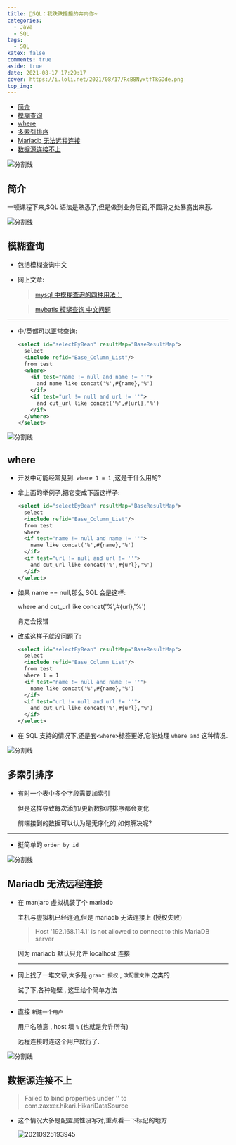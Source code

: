 ```yaml
---
title: 🚚SQL：我跌跌撞撞的奔向你~
categories:
  - Java
  - SQL
tags:
  - SQL
katex: false
comments: true
aside: true
date: 2021-08-17 17:29:17
cover: https://i.loli.net/2021/08/17/RcB8NyxtfTkGDde.png
top_img:
---
```


<!--
 * @?: *********************************************************************
 * @Author: Weidows
 * @LastEditors: Weidows
 * @LastEditTime: 2021-09-25 19:42:22
 * @FilePath: \Blog-private\source\_posts\Java\SQL\sql-problem.md
 * @Description:
 * @!: *********************************************************************
-->

- [简介](#简介)
- [模糊查询](#模糊查询)
- [where](#where)
- [多索引排序](#多索引排序)
- [Mariadb 无法远程连接](#mariadb-无法远程连接)
- [数据源连接不上](#数据源连接不上)

![分割线](https://cdn.jsdelivr.net/gh/Weidows/Images/img/divider.png)

## 简介

一顿课程下来,SQL 语法是熟悉了,但是做到业务层面,不圆滑之处暴露出来惹.

![分割线](https://cdn.jsdelivr.net/gh/Weidows/Images/img/divider.png)

## 模糊查询

- 包括模糊查询中文

- 网上文章:

  > [mysql 中模糊查询的四种用法：](https://www.cnblogs.com/-lin-x-c-/p/10375412.html)

  > [mybatis 模糊查询 中文问题](https://www.oschina.net/question/160183_36995)

---

- 中/英都可以正常查询:

  ```xml
  <select id="selectByBean" resultMap="BaseResultMap">
    select
    <include refid="Base_Column_List"/>
    from test
    <where>
      <if test="name != null and name != ''">
        and name like concat('%',#{name},'%')
      </if>
      <if test="url != null and url != ''">
        and cut_url like concat('%',#{url},'%')
      </if>
    </where>
  </select>
  ```

![分割线](https://cdn.jsdelivr.net/gh/Weidows/Images/img/divider.png)

## where

- 开发中可能经常见到: `where 1 = 1` ,这是干什么用的?

- 拿上面的举例子,把它变成下面这样子:

  ```xml
  <select id="selectByBean" resultMap="BaseResultMap">
    select
    <include refid="Base_Column_List"/>
    from test
    where
    <if test="name != null and name != ''">
      name like concat('%',#{name},'%')
    </if>
    <if test="url != null and url != ''">
      and cut_url like concat('%',#{url},'%')
    </if>
  </select>
  ```

- 如果 name == null,那么 SQL 会是这样:

  where and cut_url like concat('%',#{url},'%')

  肯定会报错

- 改成这样子就没问题了:

  ```xml
  <select id="selectByBean" resultMap="BaseResultMap">
    select
    <include refid="Base_Column_List"/>
    from test
    where 1 = 1
    <if test="name != null and name != ''">
      name like concat('%',#{name},'%')
    </if>
    <if test="url != null and url != ''">
      and cut_url like concat('%',#{url},'%')
    </if>
  </select>
  ```

- 在 SQL 支持的情况下,还是套`<where>`标签更好,它能处理 `where and` 这种情况.

![分割线](https://cdn.jsdelivr.net/gh/Weidows/Images/img/divider.png)

## 多索引排序

- 有时一个表中多个字段需要加索引

  但是这样导致每次添加/更新数据时排序都会变化

  前端接到的数据可以认为是无序化的,如何解决呢?

---

- 挺简单的 `order by id`

![分割线](https://cdn.jsdelivr.net/gh/Weidows/Images/img/divider.png)

## Mariadb 无法远程连接

- 在 manjaro 虚拟机装了个 mariadb

  主机与虚拟机已经连通,但是 mariadb 无法连接上 (授权失败)

  > Host '192.168.114.1' is not allowed to connect to this MariaDB server

  因为 mariadb 默认只允许 localhost 连接

  ***

- 网上找了一堆文章,大多是 `grant 授权` , `改配置文件` 之类的

  试了下,各种碰壁 , 这里给个简单方法

  ***

- 直接 `新建一个用户`

  用户名随意 , host 填 `%` (也就是允许所有)

  远程连接时连这个用户就行了.


![分割线](https://cdn.jsdelivr.net/gh/Weidows/Images/img/divider.png)

## 数据源连接不上

> Failed to bind properties under '' to com.zaxxer.hikari.HikariDataSource

- 这个情况大多是配置属性没写对,重点看一下标记的地方

  <img src="https://i.loli.net/2021/09/25/MJChF9w2mufaBtj.png" alt="20210925193945" />
